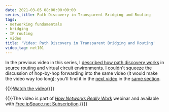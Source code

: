 ```yaml
---
date: 2021-03-05 08:00:00+00:00
series_title: Path Discovery in Transparent Bridging and Routing
tags:
- networking fundamentals
- bridging
- IP routing
- video
title: 'Video: Path Discovery in Transparent Bridging and Routing'
video_tag: net101
---
```

In the previous video in this series, I [described how path discovery works](/2021/02/video-finding-paths-across-network/) in source routing and virtual circuit environments. I couldn't squeeze the discussion of hop-by-hop forwarding into the same video (it would make the video way too long); you'll find it in the [next video](https://my.ipspace.net/bin/get/Net101/SW5%20-%20Transparent%20Bridging%20and%20Routing.mp4?doccode=Net101) in the [same section](https://my.ipspace.net/bin/list?id=Net101#SWITCH).

{{<jump>}}[Watch the video](https://my.ipspace.net/bin/get/Net101/SW5%20-%20Transparent%20Bridging%20and%20Routing.mp4?doccode=Net101){{</jump>}}

{{<note free>}}The video is part of _[How Networks Really Work](https://www.ipspace.net/Net101)_ webinar and available with [Free ipSpace.net Subscription](https://www.ipspace.net/Subscription/Free).{{</note>}}
